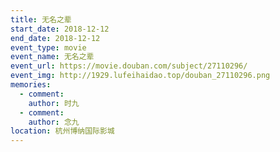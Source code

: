 ```yaml
---
title: 无名之辈
start_date: 2018-12-12
end_date: 2018-12-12
event_type: movie
event_name: 无名之辈
event_url: https://movie.douban.com/subject/27110296/
event_img: http://1929.lufeihaidao.top/douban_27110296.png
memories:
  - comment: 
    author: 时九
  - comment: 
    author: 念九
location: 杭州博纳国际影城
---
```

